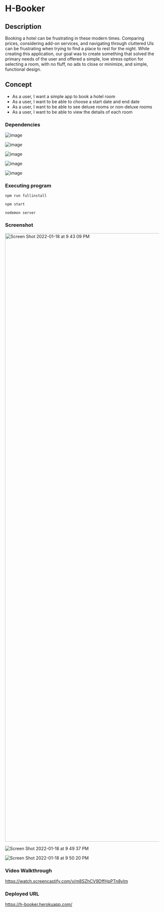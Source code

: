 # H-Booker


## Description
Booking a hotel can be frustrating in these modern times. Comparing prices, considering add-on services, and navigating through cluttered UIs can be frustrating when trying to find a place to rest for the night. While creating this application, our goal was to create something that solved the primary needs of the user and offered a simple, low stress option for selecting a room, with no fluff, no ads to close or minimize, and simple, functional design. 

## Concept

* As a user, I want a simple app to book a hotel room
* As a user, I want to be able to choose a start date and end date
* As a user, I want to be able to see deluxe rooms or non-deluxe rooms
* As a user, I want to be able to view the details of each room


### Dependencies


![image](https://user-images.githubusercontent.com/29662632/150062889-97ad40c4-11d2-4d17-bcc0-fdfff4264677.png)


![image](https://user-images.githubusercontent.com/29662632/150062259-e769690d-b289-45a3-8c60-b6f4ab8d26a3.png)

![image](https://user-images.githubusercontent.com/29662632/150062351-19def225-3981-4e82-86ac-bbdf3a2a004d.png)

![image](https://user-images.githubusercontent.com/29662632/150062601-019987ad-0abc-43da-9c67-2a7b89e1604b.png)

![image](https://user-images.githubusercontent.com/29662632/150062795-52da8136-6073-4196-a43c-6ed06c600533.png)





### Executing program

```
npm run fullinstall
```

```
npm start
```

```
nodemon server
```


### Screenshot
<img width="1995" alt="Screen Shot 2022-01-18 at 9 43 09 PM" src="https://user-images.githubusercontent.com/29662632/150060584-92ab239e-ebe7-496e-84ec-7bb72adc416a.png">

![Screen Shot 2022-01-18 at 9 49 37 PM](https://user-images.githubusercontent.com/29662632/150060649-d8e7a682-b8a4-4ccd-be25-650fb189bbff.png)

![Screen Shot 2022-01-18 at 9 50 20 PM](https://user-images.githubusercontent.com/29662632/150060713-b5d86df3-e3d9-4c04-b77b-a6836a6e9d6f.png)



### Video Walkthrough
https://watch.screencastify.com/v/m8SZhCV9DffHpPTn8ylm



### Deployed URL
https://h-booker.herokuapp.com/

